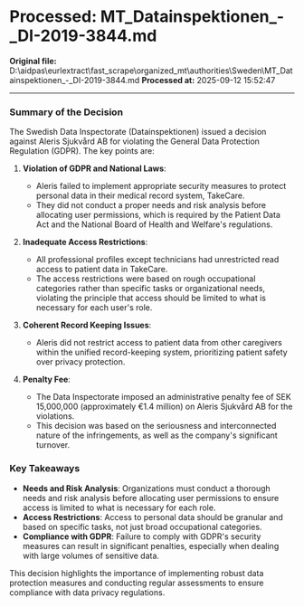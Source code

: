# Processed: MT_Datainspektionen_-_DI-2019-3844.md

**Original file:** D:\aidpas\eurlextract\fast_scrape\organized_mt\authorities\Sweden\MT_Datainspektionen_-_DI-2019-3844.md
**Processed at:** 2025-09-12 15:52:47

---

### Summary of the Decision

The Swedish Data Inspectorate (Datainspektionen) issued a decision against Aleris Sjukvård AB for violating the General Data Protection Regulation (GDPR). The key points are:

1. **Violation of GDPR and National Laws**:
   - Aleris failed to implement appropriate security measures to protect personal data in their medical record system, TakeCare.
   - They did not conduct a proper needs and risk analysis before allocating user permissions, which is required by the Patient Data Act and the National Board of Health and Welfare's regulations.

2. **Inadequate Access Restrictions**:
   - All professional profiles except technicians had unrestricted read access to patient data in TakeCare.
   - The access restrictions were based on rough occupational categories rather than specific tasks or organizational needs, violating the principle that access should be limited to what is necessary for each user's role.

3. **Coherent Record Keeping Issues**:
   - Aleris did not restrict access to patient data from other caregivers within the unified record-keeping system, prioritizing patient safety over privacy protection.

4. **Penalty Fee**:
   - The Data Inspectorate imposed an administrative penalty fee of SEK 15,000,000 (approximately €1.4 million) on Aleris Sjukvård AB for the violations.
   - This decision was based on the seriousness and interconnected nature of the infringements, as well as the company's significant turnover.

### Key Takeaways

- **Needs and Risk Analysis**: Organizations must conduct a thorough needs and risk analysis before allocating user permissions to ensure access is limited to what is necessary for each role.
- **Access Restrictions**: Access to personal data should be granular and based on specific tasks, not just broad occupational categories.
- **Compliance with GDPR**: Failure to comply with GDPR's security measures can result in significant penalties, especially when dealing with large volumes of sensitive data.

This decision highlights the importance of implementing robust data protection measures and conducting regular assessments to ensure compliance with data privacy regulations.